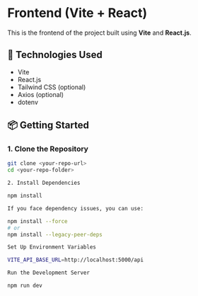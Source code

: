 # Frontend (Vite + React)

This is the frontend of the project built using **Vite** and **React.js**.

## 🚀 Technologies Used

- Vite
- React.js
- Tailwind CSS (optional)
- Axios (optional)
- dotenv

## 📦 Getting Started

### 1. Clone the Repository

```bash
git clone <your-repo-url>
cd <your-repo-folder>

2. Install Dependencies

npm install

If you face dependency issues, you can use:

npm install --force
# or
npm install --legacy-peer-deps

Set Up Environment Variables

VITE_API_BASE_URL=http://localhost:5000/api

Run the Development Server

npm run dev
    
